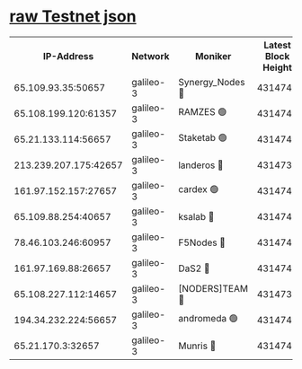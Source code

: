 [raw Testnet json](https://rpc-check.androt.stavr.tech/androt/rpcandrot_result.json)
=

<table><tr><th>IP-Address</th><th>Network</th><th>Moniker</th><th>Latest Block Height</th><th>Earliest Block Height</th><th>Catching Up</th><th>Tx Index</th><th>Voting Power</th><th>Scan Time</th></tr><tr><td>65.109.93.35:50657</td><td>galileo-3</td><td>Synergy_Nodes 🔴</td><td>4314743</td><td>0</td><td>False</td><td>on</td><td>960602</td><td>2023-12-21T04:59:23.187874675UTC</td></tr><tr><td>65.108.199.120:61357</td><td>galileo-3</td><td>RAMZES 🟢</td><td>4314740</td><td>1</td><td>False</td><td>on</td><td>0</td><td>2023-12-21T04:59:09.656011890UTC</td></tr><tr><td>65.21.133.114:56657</td><td>galileo-3</td><td>Staketab 🟢</td><td>4314743</td><td>90001</td><td>False</td><td>on</td><td>0</td><td>2023-12-21T04:59:24.120364890UTC</td></tr><tr><td>213.239.207.175:42657</td><td>galileo-3</td><td>landeros 🔴</td><td>4314738</td><td>2642001</td><td>False</td><td>on</td><td>72</td><td>2023-12-21T04:58:57.519119124UTC</td></tr><tr><td>161.97.152.157:27657</td><td>galileo-3</td><td>cardex 🟢</td><td>4314743</td><td>2945323</td><td>False</td><td>on</td><td>0</td><td>2023-12-21T04:59:23.508229540UTC</td></tr><tr><td>65.109.88.254:40657</td><td>galileo-3</td><td>ksalab 🔴</td><td>4314740</td><td>3000356</td><td>False</td><td>on</td><td>31614</td><td>2023-12-21T04:59:05.244402436UTC</td></tr><tr><td>78.46.103.246:60957</td><td>galileo-3</td><td>F5Nodes 🔴</td><td>4314743</td><td>3057001</td><td>False</td><td>off</td><td>24</td><td>2023-12-21T04:59:23.812546022UTC</td></tr><tr><td>161.97.169.88:26657</td><td>galileo-3</td><td>DaS2 🔴</td><td>4314740</td><td>3123001</td><td>False</td><td>on</td><td>62</td><td>2023-12-21T04:59:04.885818878UTC</td></tr><tr><td>65.108.227.112:14657</td><td>galileo-3</td><td>[NODERS]TEAM 🔴</td><td>4314738</td><td>3176323</td><td>False</td><td>on</td><td>959621</td><td>2023-12-21T04:58:57.873989421UTC</td></tr><tr><td>194.34.232.224:56657</td><td>galileo-3</td><td>andromeda 🟢</td><td>4314740</td><td>4214740</td><td>False</td><td>off</td><td>0</td><td>2023-12-21T04:59:04.420266032UTC</td></tr><tr><td>65.21.170.3:32657</td><td>galileo-3</td><td>Munris 🔴</td><td>4314741</td><td>4214741</td><td>False</td><td>off</td><td>414</td><td>2023-12-21T04:59:14.544365626UTC</td></tr></table>
